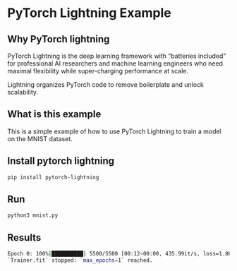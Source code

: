 # PyTorch Lightning Example

## Why PyTorch lightning

PyTorch Lightning is the deep learning framework with “batteries included” for professional AI researchers and machine learning engineers who need maximal flexibility while super-charging performance at scale.

Lightning organizes PyTorch code to remove boilerplate and unlock scalability.

## What is this example

This is a simple example of how to use PyTorch Lightning to train a model on the MNIST dataset.

## Install pytorch lightning

```bash
pip install pytorch-lightning
```

## Run

```bash
python3 mnist.py
```

## Results

```bash
Epoch 0: 100%|██████████| 5500/5500 [00:12<00:00, 435.99it/s, loss=1.86, v_num=0]
`Trainer.fit` stopped: `max_epochs=1` reached.
```